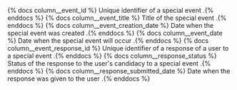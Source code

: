 {% docs column__event_id %} Unique identifier of a special event .{% enddocs %}
{% docs column__event_title %} Title of the special event .{% enddocs %}
{% docs column__event_creation_date %} Date when the special event was created .{% enddocs %}
{% docs column__event_date %} Date when the special event will occur .{% enddocs %}
{% docs column__event_response_id %} Unique identifier of a response of a user to a special event .{% enddocs %}
{% docs column__response_status %} Status of the response to the user's candidacy to a special event .{% enddocs %}
{% docs column__response_submitted_date %} Date when the response was given to the user .{% enddocs %}
